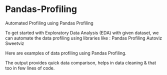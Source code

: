 # Pandas-Profiling
Automated Profiling using Pandas Profiling


To get started with Exploratory Data Analysis (EDA) with given dataset, we can automate the data profiling using libraries like :
	Pandas Profiling
	Autoviz
	Sweetviz

Here are examples of data profiling using Pandas Profiling.

The output provides quick data comparison, helps in data cleaning & that too in few lines of code.
